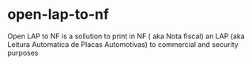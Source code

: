# open-lap-to-nf
Open LAP to NF is a sollution to print in NF ( aka Nota fiscal) an LAP (aka Leitura Automatica de Placas Automotivas) to commercial and security purposes
